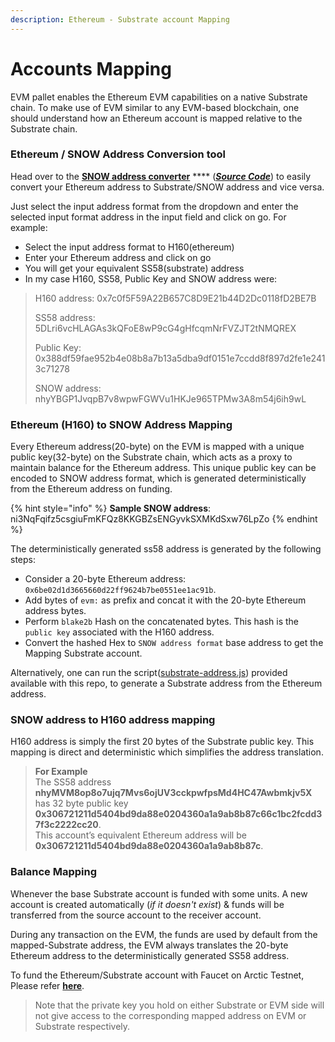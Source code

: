 ```yaml
---
description: Ethereum - Substrate account Mapping
---
```


# Accounts Mapping

EVM pallet enables the Ethereum EVM capabilities on a native Substrate chain. To make use of EVM similar to any EVM-based blockchain, one should understand how an Ethereum account is mapped relative to the Substrate chain.

### Ethereum / SNOW Address Conversion tool

Head over to the [**SNOW address converter**](https://snow-address-converter.netlify.app/) **** ([_**Source Code**_](https://github.com/sharma66mahesh/ss58-h160-converter-react)) to easily convert your Ethereum address to Substrate/SNOW address and vice versa.

Just select the input address format from the dropdown and enter the selected input format address in the input field and click on go. For example:

* Select the input address format to H160(ethereum)
* Enter your Ethereum address and click on go
* You will get your equivalent SS58(substrate) address
* In my case H160, SS58, Public Key and SNOW address were:

> H160 address: 0x7c0f5F59A22B657C8D9E21b44D2Dc0118fD2BE7B
>
> SS58 address: 5DLri6vcHLAGAs3kQFoE8wP9cG4gHfcqmNrFVZJT2tNMQREX
>
> Public Key: 0x388df59fae952b4e08b8a7b13a5dba9df0151e7ccdd8f897d2fe1e2413c71278
>
> SNOW address: nhyYBGP1JvqpB7v8wpwFGWVu1HKJe965TPMw3A8m54j6ih9wL

### Ethereum (H160) to SNOW Address Mapping

Every Ethereum address(20-byte) on the EVM is mapped with a unique public key(32-byte) on the Substrate chain, which acts as a proxy to maintain balance for the Ethereum address. This unique public key can be encoded to SNOW address format, which is generated deterministically from the Ethereum address on funding.

{% hint style="info" %}
**Sample SNOW address**: ni3NqFqifz5csgiuFmKFQz8KKGBZsENGyvkSXMKdSxw76LpZo
{% endhint %}

The deterministically generated ss58 address is generated by the following steps:

* Consider a 20-byte Ethereum address: `0x6be02d1d3665660d22ff9624b7be0551ee1ac91b`.
* Add bytes of `evm:` as prefix and concat it with the 20-byte Ethereum address bytes.
* Perform `blake2b` Hash on the concatenated bytes. This hash is the `public key` associated with the H160 address.
* Convert the hashed Hex to `SNOW address format` base address to get the Mapping Substrate account.

Alternatively, one can run the script([substrate-address.js](https://github.com/web3labs/ice-network/blob/main/utils/substrate-address.js)) provided available with this repo, to generate a Substrate address from the Ethereum address.

### **SNOW address to H160 address mapping**

H160 address is simply the first 20 bytes of the Substrate public key. This mapping is direct and deterministic which simplifies the address translation.

> **For Example**\
> The SS58 address **nhyMVM8op8o7ujq7Mvs6ojUV3cckpwfpsMd4HC47Awbmkjv5X** has 32 byte public key **0x306721211d5404bd9da88e0204360a1a9ab8b87c66c1bc2fcdd37f3c2222cc20**.\
> This account’s equivalent Ethereum address will be **0x306721211d5404bd9da88e0204360a1a9ab8b87c**.

### Balance Mapping

Whenever the base Substrate account is funded with some units. A new account is created automatically (_if it doesn't exist_) & funds will be transferred from the source account to the receiver account.

During any transaction on the EVM, the funds are used by default from the mapped-Substrate address, the EVM always translates the 20-byte Ethereum address to the deterministically generated SS58 address.

To fund the Ethereum/Substrate account with Faucet on Arctic Testnet, Please refer [**here**](../build/faucet/#funding-substrate-account-with-icz-testnet).&#x20;

> Note that the private key you hold on either Substrate or EVM side will not give access to the corresponding mapped address on EVM or Substrate respectively.
